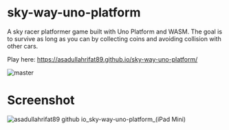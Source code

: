 # sky-way-uno-platform
A sky racer platformer game built with Uno Platform and WASM. The goal is to survive as long as you can by collecting coins and avoiding collision with other cars.

Play here: https://asadullahrifat89.github.io/sky-way-uno-platform/

![master](https://github.com/asadullahrifat89/sky-way-uno-platform/actions/workflows/main.yml/badge.svg)

# Screenshot
![asadullahrifat89 github io_sky-way-uno-platform_(iPad Mini)](https://user-images.githubusercontent.com/25480176/201469310-ae092e94-3727-429f-8037-60a800310f67.png)
